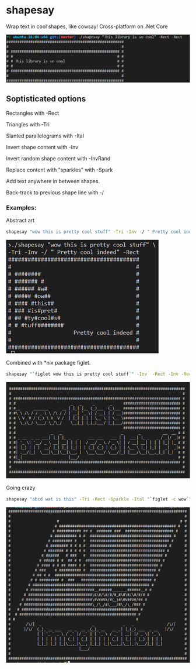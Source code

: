 # shapesay
Wrap text in cool shapes, like cowsay! Cross-platform on .Net Core

![Shapesay rectangle](img/shapesay.png)

## Soptisticated options

Rectangles with -Rect

Triangles with -Tri

Slanted parallelograms with -Ital

Invert shape content with -Inv

Invert random shape content with -InvRand

Replace content with "sparkles" with -Spark

Add text anywhere in between shapes.

Back-track to previous shape line with -/

### Examples:

Abstract art

```sh
shapesay "wow this is pretty cool stuff" -Tri -Inv -/ " Pretty cool indeed" -Rect
```

![Shapesay abstract art - Triangle in slanted rectangle](img/shapesay_advanced_flags.png)

Combined with *nix package figlet.

```sh
shapesay "`figlet wow this is pretty cool stuff`" -Inv  -Rect -Inv -Rect
```

![Shapesay abstract art - Rectangles and inverse combined with text in figlet](img/combined_with_figlet.png)

Going crazy

```sh
shapesay "abcd wat is this" -Tri -Rect -Sparkle -Ital "`figlet -c wow`" -Rect -Inv -Ital "`figlet -c '~ imagination ~'`" -Rect
```

![Shapesay abstract art - Combining a bunch of stuff going crazy](img/go_crazy.png)
